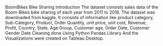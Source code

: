 BoomBikes Bike Sharing 
Introduction 
The dataset consists sales data of the Boom-Bikes bike sharing of each year from 2011 
to 2016. The dataset was downloaded from kaggle. It consists of information like 
product category, Sub-Category, Product, Order Quantity, unit price, unit cost, Revenue, 
Profit, Country, State, Age Group, Customer age, Order Date, Customer Gender 
Date Cleaning done Using Python Pandas Library And the Visualizations were created on 
Tableau Desktop.
